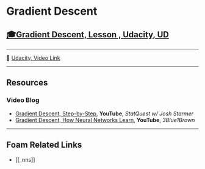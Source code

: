 # Gradient Descent

## [🎓Gradient Descent, Lesson , Udacity, UD]()

---

🎥 [Udacity, Video Link]()

---

## Resources

### Video Blog

- [Gradient Descent, Step-by-Step](https://youtu.be/sDv4f4s2SB8), **YouTube**, _StatQuest w/ Josh Starmer_
- [Gradient Descent, How Neural Networks Learn](https://youtu.be/IHZwWFHWa-w), **YouTube**, _3Blue1Brown_

---

## Foam Related Links

- [[_nns]]

